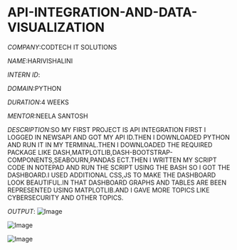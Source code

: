# API-INTEGRATION-AND-DATA-VISUALIZATION
*COMPANY*:CODTECH IT SOLUTIONS

*NAME*:HARIVISHALINI

*INTERN ID*:

*DOMAIN*:PYTHON

*DURATION*:4 WEEKS 

*MENTOR*:NEELA SANTOSH

*DESCRIPTION*:SO MY FIRST PROJECT IS API INTEGRATION FIRST I LOGGED IN NEWSAPI AND GOT MY API ID.THEN I DOWNLOADED PYTHON AND RUN IT IN MY TERMINAL.THEN I DOWNLOADED THE REQUIRED 
              PACKAGE LIKE DASH,MATPLOTLIB,DASH-BOOTSTRAP-COMPONENTS,SEABOURN,PANDAS ECT.THEN I WRITTEN MY SCRIPT CODE IN NOTEPAD AND RUN THE SCRIPT USING THE BASH SO I GOT THE 
              DASHBOARD.I USED ADDITIONAL CSS,JS TO MAKE THE DASHBOARD LOOK BEAUTIFUL.IN THAT DASHBOARD GRAPHS AND TABLES ARE BEEN REPRESENTED USING MATPLOTLIB.AND I GAVE MORE 
              TOPICS LIKE CYBERSECURITY AND OTHER TOPICS.

*OUTPUT*:
![Image](https://github.com/user-attachments/assets/492f3bc8-f568-450d-bdec-90d3c003c9b6)

![Image](https://github.com/user-attachments/assets/9702980a-80f4-4794-97b7-d7984a3edfcd)

![Image](https://github.com/user-attachments/assets/255a2113-e9ce-4509-85eb-5e19c2b703ba)
